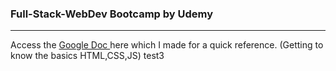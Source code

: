### Full-Stack-WebDev Bootcamp by Udemy

<hr>
Access the 
<a href="https://docs.google.com/document/d/10woAnQn8-8blJAu4l9F4LEAvlc7xciNzP4wYCdv-O2E/edit?usp=sharing"> Google Doc <a>
here which I made for a quick reference. (Getting to know the basics HTML,CSS,JS) test3
